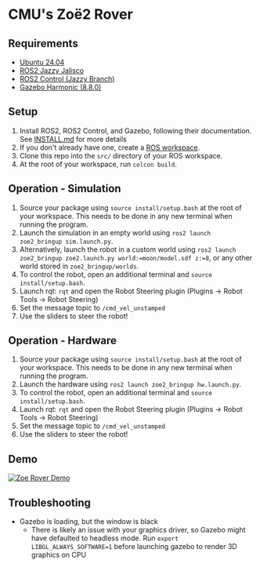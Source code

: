 # CMU's Zoë2 Rover
## Requirements
- [Ubuntu 24.04](https://releases.ubuntu.com/jammy/)
- [ROS2 Jazzy Jalisco](https://docs.ros.org/en/jazzy/index.html)
- [ROS2 Control (Jazzy Branch)](https://control.ros.org/jazzy/index.html)
- [Gazebo Harmonic (8.8.0)](https://gazebosim.org/docs/harmonic/getstarted/)
## Setup
1. Install ROS2, ROS2 Control, and Gazebo, following their documentation. See [INSTALL.md](INSTALL.md) for more details
2. If you don't already have one, create a [ROS workspace](https://docs.ros.org/en/jazzy/Tutorials/Beginner-Client-Libraries/Creating-A-Workspace/Creating-A-Workspace.html). 
3. Clone this repo into the `src/` directory of your ROS workspace.
4. At the root of your workspace, run `colcon build`.
## Operation - Simulation
1. Source your package using `source install/setup.bash` at the root of your workspace. This needs to be done in any new terminal when running the program.
2. Launch the simulation in an empty world using `ros2 launch zoe2_bringup sim.launch.py`.
3. Alternatively, launch the robot in a custom world using `ros2 launch zoe2_bringup zoe2.launch.py world:=moon/model.sdf z:=8`, or any other world stored in `zoe2_bringup/worlds`.
4. To control the robot, open an additional terminal and `source install/setup.bash`.
5. Launch rqt: `rqt` and open the Robot Steering plugin (Plugins -> Robot Tools -> Robot Steering)
7. Set the message topic to `/cmd_vel_unstamped`
8. Use the sliders to steer the robot!

## Operation - Hardware
1. Source your package using `source install/setup.bash` at the root of your workspace. This needs to be done in any new terminal when running the program.
2. Launch the hardware using `ros2 launch zoe2_bringup hw.launch.py`.
3. To control the robot, open an additional terminal and `source install/setup.bash`.
4. Launch rqt: `rqt` and open the Robot Steering plugin (Plugins -> Robot Tools -> Robot Steering)
5. Set the message topic to `/cmd_vel_unstamped`
6. Use the sliders to steer the robot!

## Demo
[![Zoe Rover Demo](http://img.youtube.com/vi/RqhPxBom7Jg/0.jpg)](http://www.youtube.com/watch?v=RqhPxBom7Jg)

## Troubleshooting
- Gazebo is loading, but the window is black
    - There is likely an issue with your graphics driver, so Gazebo might have defaulted to headless mode. Run `export LIBGL_ALWAYS_SOFTWARE=1` before launching gazebo to render 3D graphics on CPU

